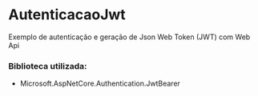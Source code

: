 # AutenticacaoJwt
Exemplo de autenticação e geração de Json Web Token (JWT) com Web Api 

### Biblioteca utilizada:
- Microsoft.AspNetCore.Authentication.JwtBearer
